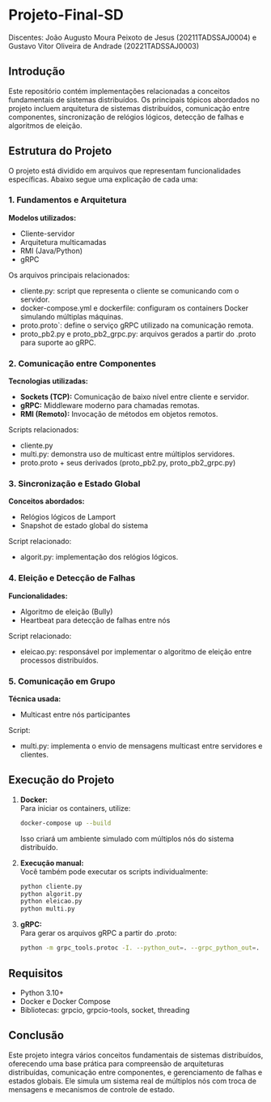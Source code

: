 
# Projeto-Final-SD
Discentes: João Augusto Moura Peixoto de Jesus (20211TADSSAJ0004) e Gustavo Vitor Oliveira de Andrade (20221TADSSAJ0003)

## Introdução

Este repositório contém implementações relacionadas a conceitos fundamentais de sistemas distribuídos. Os principais tópicos abordados no projeto incluem arquitetura de sistemas distribuídos, comunicação entre componentes, sincronização de relógios lógicos, detecção de falhas e algoritmos de eleição.

## Estrutura do Projeto

O projeto está dividido em arquivos que representam funcionalidades específicas. Abaixo segue uma explicação de cada uma:

### 1. Fundamentos e Arquitetura

**Modelos utilizados:**
- Cliente-servidor
- Arquitetura multicamadas
- RMI (Java/Python)
- gRPC

Os arquivos principais relacionados:
- cliente.py: script que representa o cliente se comunicando com o servidor.
- docker-compose.yml e dockerfile: configuram os containers Docker simulando múltiplas máquinas.
- proto.proto`: define o serviço gRPC utilizado na comunicação remota.
- proto_pb2.py e proto_pb2_grpc.py: arquivos gerados a partir do .proto para suporte ao gRPC.

### 2. Comunicação entre Componentes

**Tecnologias utilizadas:**
- **Sockets (TCP):** Comunicação de baixo nível entre cliente e servidor.
- **gRPC:** Middleware moderno para chamadas remotas.
- **RMI (Remoto):** Invocação de métodos em objetos remotos.

Scripts relacionados:
- cliente.py
- multi.py: demonstra uso de multicast entre múltiplos servidores.
- proto.proto + seus derivados (proto_pb2.py, proto_pb2_grpc.py)

### 3. Sincronização e Estado Global

**Conceitos abordados:**
- Relógios lógicos de Lamport
- Snapshot de estado global do sistema

Script relacionado:
- algorit.py: implementação dos relógios lógicos.

### 4. Eleição e Detecção de Falhas

**Funcionalidades:**
- Algoritmo de eleição (Bully)
- Heartbeat para detecção de falhas entre nós

Script relacionado:
- eleicao.py: responsável por implementar o algoritmo de eleição entre processos distribuídos.

### 5. Comunicação em Grupo

**Técnica usada:**
- Multicast entre nós participantes

Script:
- multi.py: implementa o envio de mensagens multicast entre servidores e clientes.

## Execução do Projeto

1. **Docker:**  
   Para iniciar os containers, utilize:

   ```bash
   docker-compose up --build
   ```

   Isso criará um ambiente simulado com múltiplos nós do sistema distribuído.

2. **Execução manual:**  
   Você também pode executar os scripts individualmente:

   ```bash
   python cliente.py
   python algorit.py
   python eleicao.py
   python multi.py
   ```

3. **gRPC:**  
   Para gerar os arquivos gRPC a partir do .proto:

   ```bash
   python -m grpc_tools.protoc -I. --python_out=. --grpc_python_out=. proto.proto
   ```

## Requisitos

- Python 3.10+
- Docker e Docker Compose
- Bibliotecas: grpcio, grpcio-tools, socket, threading

## Conclusão

Este projeto integra vários conceitos fundamentais de sistemas distribuídos, oferecendo uma base prática para compreensão de arquiteturas distribuídas, comunicação entre componentes, e gerenciamento de falhas e estados globais. Ele simula um sistema real de múltiplos nós com troca de mensagens e mecanismos de controle de estado.
